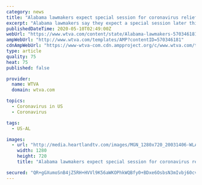 ```yaml
---
category: news
title: "Alabama lawmakers expect special session for coronavirus relief funds"
excerpt: "Alabama lawmakers say they expect a special session later this year on how to use the state’s coronavirus relief funds."
publishedDateTime: 2020-05-10T02:49:00Z
webUrl: "https://www.wtva.com/content/state/Alabama-lawmakers-570346181.html"
ampWebUrl: "http://www.wtva.com/templates/AMP?contentID=570346181"
cdnAmpWebUrl: "https://www-wtva-com.cdn.ampproject.org/c/www.wtva.com/templates/AMP?contentID=570346181"
type: article
quality: 75
heat: 75
published: false

provider:
  name: WTVA
  domain: wtva.com

topics:
  - Coronavirus in US
  - Coronavirus

tags:
  - US-AL

images:
  - url: "http://media.heartlandtv.com/images/MGN_1280x720_20031406-WLA5R.jpg"
    width: 1280
    height: 720
    title: "Alabama lawmakers expect special session for coronavirus relief funds"

secured: "QR+gGXumoSnB4jZ5RH+HVVl9K56aWKOPhkWQBfy0+BDxe6OsbsN3mIvbj60cvVI1x1hdXOx5fK2H9hdZs0TRup48+V6a0ORvrXtUvImNSnCYCUnbbBZVgL7B+Ow7xlS1oT8bseWG3VrEQaXBuFU422llZpQRfslQ/lmK05QYcwZWTmiADjZsgDSMYY84Yto3qLxWz1UgfsrjIw+f7flnPp1Bse3yqtqOL433POD9xHXUuMEPYf+HPegrNzSWotPXGFgahIyK92K0udnnN7ThUq261pIUlUc0mYSbnNU+iWBqNGmdWYIBACddVyMjGC5c;ORIJVYwmpFZY/HvMGxhEMA=="
---
```


